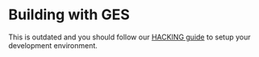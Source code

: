 # Building with GES

This is outdated and you should follow our [HACKING guide](HACKING.md) to
setup your development environment.
